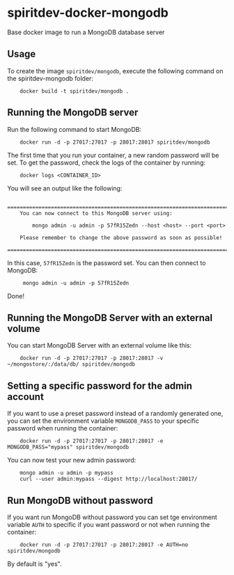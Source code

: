 spiritdev-docker-mongodb
====================

Base docker image to run a MongoDB database server


Usage
-----

To create the image `spiritdev/mongodb`, execute the following command on the spiritdev-mongodb folder:

        docker build -t spiritdev/mongodb .


Running the MongoDB server
--------------------------

Run the following command to start MongoDB:

        docker run -d -p 27017:27017 -p 28017:28017 spiritdev/mongodb

The first time that you run your container, a new random password will be set.
To get the password, check the logs of the container by running:

        docker logs <CONTAINER_ID>

You will see an output like the following:

        ========================================================================
        You can now connect to this MongoDB server using:

            mongo admin -u admin -p 57fR15Zedn --host <host> --port <port>

        Please remember to change the above password as soon as possible!
        ========================================================================

In this case, `57fR15Zedn` is the password set. 
You can then connect to MongoDB:

         mongo admin -u admin -p 57fR15Zedn

Done!

Running the MongoDB Server with an external volume
--------------------------------------------------

You can start MongoDB Server with an external volume like this:

        docker run -d -p 27017:27017 -p 28017:28017 -v ~/mongostore/:/data/db/ spiritdev/mongodb


Setting a specific password for the admin account
-------------------------------------------------

If you want to use a preset password instead of a randomly generated one, you can
set the environment variable `MONGODB_PASS` to your specific password when running the container:

        docker run -d -p 27017:27017 -p 28017:28017 -e MONGODB_PASS="mypass" spiritdev/mongodb

You can now test your new admin password:

        mongo admin -u admin -p mypass
        curl --user admin:mypass --digest http://localhost:28017/

Run MongoDB without password
----------------------------

If you want run MongoDB without password you can set tge environment variable `AUTH` to specific if you want password or not when running the container:

        docker run -d -p 27017:27017 -p 28017:28017 -e AUTH=no spiritdev/mongodb

By default is "yes".
